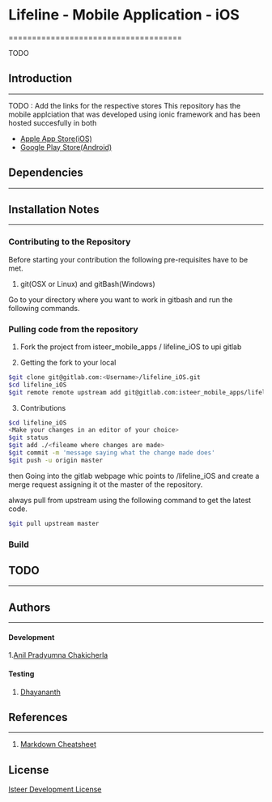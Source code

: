 # Lifeline - Mobile Application - iOS
=====================================

TODO


## Introduction
---------------
TODO : Add the links for the respective stores
This repository has the mobile applciation that was developed using ionic framework and has been hosted succesfully
in both
- [Apple App Store(iOS)]()
- [Google Play Store(Android)]()

## Dependencies
---------------

## Installation Notes
----------------------
### Contributing to the Repository

Before starting your contribution the following pre-requisites have to be met.

1. git(OSX or Linux) and gitBash(Windows)


Go to your directory where you want to work in gitbash and run the following commands.

### Pulling code from the repository

1. Fork the project from isteer_mobile_apps / lifeline_iOS to upi gitlab 

2. Getting the fork to your local
```sh
$git clone git@gitlab.com:<Username>/lifeline_iOS.git
$cd lifeline_iOS
$git remote remote upstream add git@gitlab.com:isteer_mobile_apps/lifeline_iOS.git
```
3. Contributions
```sh 
$cd lifeline_iOS
<Make your changes in an editor of your choice>
$git status
$git add ./<fileame where changes are made>
$git commit -m 'message saying what the change made does'
$git push -u origin master
```
then Going into the gitlab webpage whic points to <username>/lifeline_iOS
and create a merge request assigning it ot the master of the repository.

always pull from upstream using the following command to get the latest code.
```sh
$git pull upstream master
``` 
### Build


## TODO
-------


## Authors
----------
#### Development


1.[Anil Pradyumna Chakicherla](https://gitlab.com/pradyumna.c)


#### Testing
1. [Dhayananth](https://gitlab.com/Dhayananth)

## References
-------------
1. [Markdown Cheatsheet](https://github.com/adam-p/markdown-here/wiki/Markdown-Cheatsheet)

## License

[Isteer Development License](http://www.binpress.com/license/view/l/21ac7e7482eb50c0eb8dcf69a01768c0)

